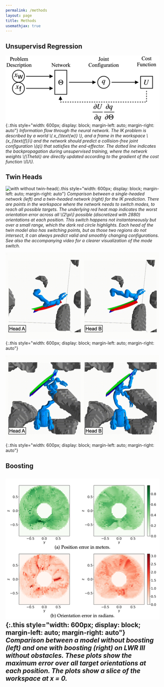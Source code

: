 ```yaml
---
permalink: /methods
layout: page
title: Methods
usemathjax: true
---
```


## Unsupervisd Regression
![flowchart](../assets/imgs/methods/information_flow.png){:.this
    style="width: 600px;
    display: block;
    margin-left: auto;
    margin-right: auto"}
*Information flow through the neural network.
The IK problem is described by a world \\( x_{\text{w}} \\), and a frame in the workspace \\(x_{\text{f}}\\) and the network should predict a collision-free joint configuration \\(q\\) that satisfies the end-effector.
The dotted line indicates the backpropagation during unsupervised training, where the network weights \\(\Theta\\) are directly updated according to the gradient of the cost function \\(U\\).*


## Twin Heads
![with without twin-head](../assets/imgs/methods/why-twin.gif){:.this
    style="width: 600px;
    display: block;
    margin-left: auto;
    margin-right: auto"}
*Comparison between a single-headed network (left) and a twin-headed network (right) for the IK prediction.
There are points in the workspace where the network needs to switch modes, to reach all possible targets.
The underlying red heat map indicates the worst orientation error across all \\(2\pi\\) possible (discretized with 2880) orientations at each position.
This switch happens not instantaneously but over a small range, which the dark red circle highlights.
Each head of the twin model also has switching points, but as those two regions do not intersect, it can always predict valid and smoothly changing configurations.
See also the accompanying video for a clearer visualization of the mode switch.*

![example twin-head JustinArm07](../assets/imgs/methods/example-twin-head_JustinArm07.gif){:.this
    style="width: 600px;
    display: block;
    margin-left: auto;
    margin-right: auto"}

![example twin-head Justin19](../assets/imgs/methods/example-twin-head_Justin19.gif){:.this
    style="width: 600px;
    display: block;
    margin-left: auto;
    margin-right: auto"}


## Boosting
![example boosting lwr](../assets/imgs/methods/boosting.png){:.this
    style="width: 600px;
    display: block;
    margin-left: auto;
    margin-right: auto"}
*Comparison between a model without boosting (left) and one with boosting (right) on LWR III without obstacles. 
These plots show the maximum error over all target orientations at each position. 
The plots show a slice of the workspace at x = 0.*
---



